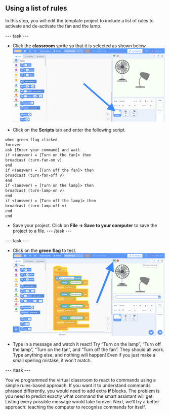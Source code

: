 ## Using a list of rules

In this step, you will edit the template project to include a list of rules to activate and de-activate the fan and the lamp.

--- task ---
+ Click the **classroom** sprite so that it is selected as shown below.
![Scratch template project](images/scratch-template-annotated.png)

+ Click on the **Scripts** tab and enter the following script. 

```blocks3
when green flag clicked
forever
ask [Enter your command] and wait
if <(answer) = [Turn on the fan]> then
broadcast (turn-fan-on v)
end
if <(answer) = [Turn off the fan]> then
broadcast (turn-fan-off v)
end
if <(answer) = [Turn on the lamp]> then
broadcast (turn-lamp-on v)
end
if <(answer) = [Turn off the lamp]> then
broadcast (turn-lamp-off v)
end
end
```

+ Save your project. Click on **File -> Save to your computer** to save the project to a file.
--- /task ---

--- task ---

+ Click on the **green flag** to test. 
![Scratch interface just after green flag is clicked](images/click-flag-annotated.png)

+ Type in a message and watch it react! Try “Turn on the lamp”, “Turn off the lamp”, “Turn on the fan”, and “Turn off the fan”. They should all work. Type anything else, and nothing will happen! Even if you just make a small spelling mistake, it won’t match. 

--- /task ---

You’ve programmed the virtual classroom to react to commands using a simple rules-based approach. 
If you want it to understand commands phrased differently, you would need to add extra **if** blocks.
The problem is you need to predict exactly what command the smart assistant will get. Listing every possible message would take forever. 
Next, we’ll try a better approach: teaching the computer to recognise commands for itself.